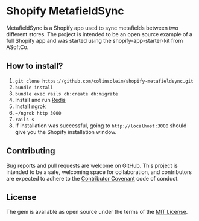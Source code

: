 # Shopify MetafieldSync

MetafieldSync is a Shopify app used to sync metafields between two different stores. The project is intended to be an open source example of a full Shopify app and was started using the shopify-app-starter-kit from ASoftCo.

## How to install?

1. `git clone https://github.com/colinsoleim/shopify-metafieldsync.git`
2. `bundle install`
3. `bundle exec rails db:create db:migrate`
4. Install and run [Redis](https://redis.io/download)
5. Install [ngrok](https://ngrok.com/)
6. `~/ngrok http 3000`
7. `rails s`
8. If installation was successful, going to `http://localhost:3000` should give you the Shopify installation window.

## Contributing

Bug reports and pull requests are welcome on GitHub. This project is
intended to be a safe, welcoming space for collaboration, and contributors are
expected to adhere to the
[Contributor Covenant](http://contributor-covenant.org) code of conduct.

## License

The gem is available as open source under the terms of the
[MIT License](https://opensource.org/licenses/MIT).
